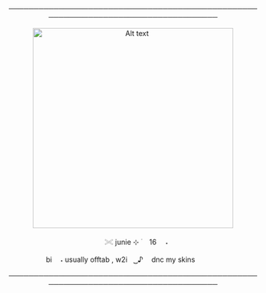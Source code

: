 <p align="center"> ────────────────────────────────────────────────────────────────────────────────────
<p align="center"> <img src="https://github.com/giannahundy-crypto/giannahundy-crypto/blob/c7fffea34023739b25428a0c3a6cc9e833f9768a/coloredtexture.png" alt="Alt text" width="400"/> 
<p align="center">ㅤ𓏵       junie        ⊹ ࣪       ㅤ16　 ˖
<p align="center">ㅤㅤㅤㅤbi   ㅤ˖ usually offtab , w2iㅤ ͜͜ ♪     ㅤdnc my skinsㅤㅤㅤㅤ　⠀ㅤㅤ

<p align="center"> ────────────────────────────────────────────────────────────────────────────────────
